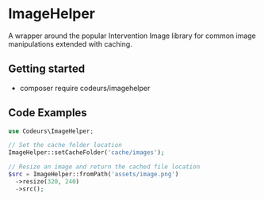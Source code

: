 # ImageHelper
A wrapper around the popular Intervention Image library for common image manipulations extended with caching.

## Getting started
- composer require codeurs/imagehelper

## Code Examples
```php
use Codeurs\ImageHelper;

// Set the cache folder location
ImageHelper::setCacheFolder('cache/images');

// Resize an image and return the cached file location
$src = ImageHelper::fromPath('assets/image.png')
  ->resize(320, 240)
  ->src();
```
